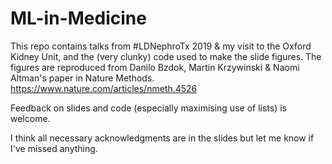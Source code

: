 # ML-in-Medicine
This repo contains talks from #LDNephroTx 2019 & my visit to the Oxford Kidney Unit, and the (very clunky) code used to make the slide figures. The figures are reproduced from Danilo Bzdok, Martin Krzywinski & Naomi Altman's paper in Nature Methods. https://www.nature.com/articles/nmeth.4526

Feedback on slides and code (especially maximising use of lists) is welcome.

I think all necessary acknowledgments are in the slides but let me know if I've missed anything.
